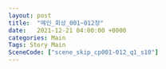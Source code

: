 ```yaml
---
layout: post
title:  "메인_회상_001~012장"
date:   2021-12-21 04:00:00 +0000
categories: Main
Tags: Story Main
SceneCode: ["scene_skip_cp001-012_q1_s10"]
---
```

